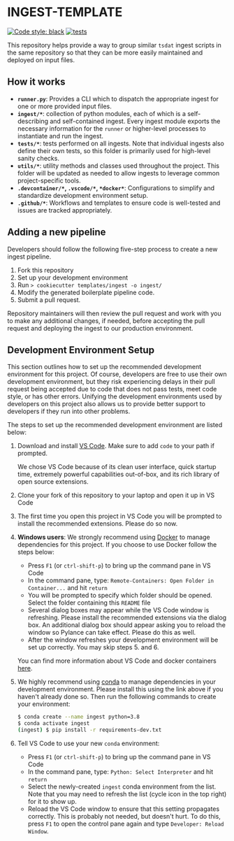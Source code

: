 # INGEST-TEMPLATE

[![Code style: black](https://img.shields.io/badge/code%20style-black-000000.svg)](https://github.com/psf/black)
[![tests](https://github.com/tsdat/ingest-template/actions/workflows/tests.yml/badge.svg)](https://github.com/tsdat/ingest-template/actions/workflows/tests.yml)

This repository helps provide a way to group similar `tsdat` ingest scripts in the same
repository so that they can be more easily maintained and deployed on input files. 


## How it works

- **`runner.py`**: Provides a CLI which to dispatch the appropriate ingest for one or
more provided input files.
- **`ingest/*`**: collection of python modules, each of which is a self-describing and
self-contained ingest. Every ingest module exports the necessary information for the
`runner` or higher-level processes to instantiate and run the ingest.
- **`tests/*`**: tests performed on all ingests. Note that individual ingests also define
their own tests, so this folder is primarily used for high-level sanity checks.
- **`utils/*`**: utility methods and classes used throughout the project. This folder
will be updated as needed to allow ingests to leverage common project-specific tools.
- **`.devcontainer/*`, `.vscode/*`, `*docker*`**: Configurations to simplify and
standardize development environment setup.
- **`.github/*`**: Workflows and templates to ensure code is well-tested and issues are
tracked appropriately.


## Adding a new pipeline

Developers should follow the following five-step process to create a new ingest
pipeline.

1. Fork this repository
2. Set up your development environment
3. Run `> cookiecutter templates/ingest -o ingest/`
4. Modify the generated boilerplate pipeline code.
5. Submit a pull request.

Repository maintainers will then review the pull request and work with you to make any
additional changes, if needed, before accepting the pull request and deploying the
ingest to our production environment.


## Development Environment Setup

This section outlines how to set up the recommended development environment for this
project. Of course, developers are free to use their own development environment, but
they risk experiencing delays in their pull request being accepted due to code that
does not pass tests, meet code style, or has other errors. Unifying the development
environments used by developers on this project also allows us to provide better
support to developers if they run into other problems.

The steps to set up the recommended development environment are listed below:

1. Download and install [VS Code](https://code.visualstudio.com). Make sure to add 
`code` to your path if prompted.

    We chose VS Code because of its clean user interface, quick startup time, extremely
    powerful capabilities out-of-box, and its rich library of open source extensions.

2. Clone your fork of this repository to your laptop and open it up in VS Code

3. The first time you open this project in VS Code you will be prompted to install the
recommended extensions. Please do so now.

4. **Windows users**: We strongly recommend using 
[Docker](https://www.docker.com/products/docker-desktop) to manage dependencies for
this project. If you choose to use Docker follow the steps below:
    - Press `F1` (or `ctrl-shift-p`) to bring up the command pane in VS Code
    - In the command pane, type: `Remote-Containers: Open Folder in Container...` and
    hit `return`
    - You will be prompted to specify which folder should be opened. Select the folder
    containing this `README` file
    - Several dialog boxes may appear while the VS Code window is refreshing. Please
    install the recommended extensions via the dialog box. An additional dialog box
    should appear asking you to reload the window so Pylance can take effect. Please do
    this as well.
    - After the window refreshes your development environment will be set up correctly.
    You may skip steps 5. and 6.

    You can find more information about VS Code and docker containers
    [here](https://code.visualstudio.com/docs/remote/containers).

5. We highly recommend using [conda](https://docs.anaconda.com/anaconda/install/) to
manage dependencies in your development environment. Please install this using the link
above if you haven't already done so. Then run the following commands to create your
environment:
    
    ```bash
    $ conda create --name ingest python=3.8
    $ conda activate ingest
    (ingest) $ pip install -r requirements-dev.txt
    ```

6. Tell VS Code to use your new `conda` environment:
    - Press `F1` (or `ctrl-shift-p`) to bring up the command pane in VS Code
    - In the command pane, type: `Python: Select Interpreter` and hit `return`
    - Select the newly-created `ingest` conda environment from the list. Note
    that you may need to refresh the list (cycle icon in the top right) for it to show
    up.
    - Reload the VS Code window to ensure that this setting propagates correctly.
    This is probably not needed, but doesn't hurt. To do this, press `F1` to open
    the control pane again and type `Developer: Reload Window`.
